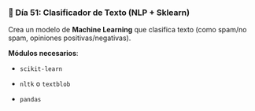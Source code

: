 ### 🧠 Día 51: Clasificador de Texto (NLP + Sklearn)

Crea un modelo de **Machine Learning** que clasifica texto (como spam/no spam, opiniones positivas/negativas).

**Módulos necesarios**:

- `scikit-learn`
    
- `nltk` o `textblob`
    
- `pandas`